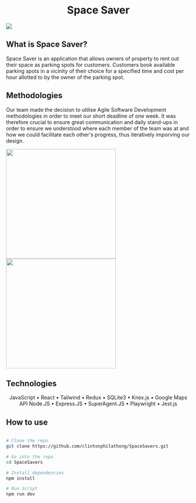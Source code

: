 <h1 align="center">Space Saver</h1>
    
<img src="https://github.com/clintonphilathong/Space-Savers/blob/main/src/gif/space-saver.gif">

## What is Space Saver?
<p>
Space Saver is an application that allows owners of property to rent out their space as parking spots for customers. Customers book available parking spots in a vicinity of their choice for a specified time and cost per hour allotted to by the owner of the parking spot.
</p>

## Methodologies
<p>Our team made the decision to utilise Agile Software Development methodologies in order to meet our short deadline of one week. It was therefore crucial to ensure great communication and daily stand-ups in order to ensure we understood where each member of the team was at and how we could facilitate each other's progress, thus iteratively imporving our design.
</p>
<span align="center">
<img src="https://github.com/clintonphilathong/Space-Saver/blob/main/src/photos/standup_2.PNG" height="300">
<img src="https://github.com/clintonphilathong/Space-Saver/blob/main/src/photos/standup_1.jpg" height="300">
</span>

##  Technologies 
<p align='center'>
 JavaScript • React • Tailwind • Redux • SQLite3 • Knex.js • Google Maps API
 Node.JS • Express.JS • SuperAgent.JS • Playwright • Jest.js 
</p>

## How to use

```bash

# Clone the repo
git clone https://github.com/clintonphilathong/SpaceSavers.git

# Go into the repo
cd SpaceSavers

# Install dependencies 
npm install

# Run Script
npm run dev

```
